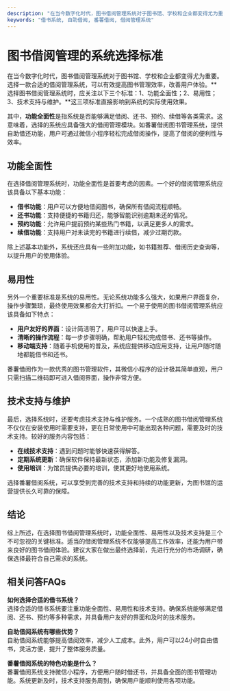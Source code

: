 ```yaml
---
description: "在当今数字化时代，图书借阅管理系统对于图书馆、学校和企业都变得尤为重要。选择一款合适的借阅管理系统，可以有效提高图书管理效率，改善用户体验。**选择图书借阅管理系统时，应关注以下三个标准：1、功能全面性；2、易用性；3、技术支持与维护。**这三项标准直接影响到系统的实际使用效果。"
keywords: "借书系统, 自助借阅, 番薯借阅, 借阅管理系统"
---
```

# 图书借阅管理的系统选择标准

在当今数字化时代，图书借阅管理系统对于图书馆、学校和企业都变得尤为重要。选择一款合适的借阅管理系统，可以有效提高图书管理效率，改善用户体验。**选择图书借阅管理系统时，应关注以下三个标准：1、功能全面性；2、易用性；3、技术支持与维护。**这三项标准直接影响到系统的实际使用效果。

其中，**功能全面性**是指系统是否能够满足借阅、还书、预约、续借等各类需求。这意味着，选择的系统应具备强大的借阅管理模块。如番薯借阅图书管理系统，提供自助借还功能，用户可通过微信小程序轻松完成借阅操作，提高了借阅的便利性与效率。

## 功能全面性

在选择借阅管理系统时，功能全面性是首要考虑的因素。一个好的借阅管理系统应该具备以下基本功能：

- **借书功能**：用户可以方便地借阅图书，确保所有借阅流程顺畅。
- **还书功能**：支持便捷的书籍归还，能够智能识别逾期未还的情况。
- **预约功能**：允许用户提前预约某些热门书籍，以满足更多人的需求。
- **续借功能**：支持用户对未读完的书籍进行续借，减少过期罚款。

除上述基本功能外，系统还应具有一些附加功能，如书籍推荐、借阅历史查询等，以提升用户的使用体验。

## 易用性

另外一个重要标准是系统的易用性。无论系统功能多么强大，如果用户界面复杂，操作步骤繁琐，最终使用效果都会大打折扣。一个易于使用的图书借阅管理系统应该具备如下特点：

- **用户友好的界面**：设计简洁明了，用户可以快速上手。
- **清晰的操作流程**：每一步步骤明确，帮助用户轻松完成借书、还书等操作。
- **移动端支持**：随着手机使用的普及，系统应提供移动应用支持，让用户随时随地都能借书和还书。

番薯借阅作为一款优秀的图书管理软件，其微信小程序的设计极其简单直观，用户只需扫描二维码即可进入借阅界面，操作非常方便。

## 技术支持与维护

最后，选择系统时，还要考虑技术支持与维护服务。一个成熟的图书借阅管理系统不仅仅在安装使用时需要支持，更在日常使用中可能出现各种问题，需要及时的技术支持。较好的服务内容包括：

- **在线技术支持**：遇到问题时能够快速获得解答。
- **定期系统更新**：确保软件保持最新状态，添加新功能及修复漏洞。
- **使用培训**：为馆员提供必要的培训，使其更好地使用系统。

选择番薯借阅系统，可以享受到完善的技术支持和持续的功能更新，为图书馆的运营提供长久可靠的保障。

## 结论

综上所述，在选择图书借阅管理系统时，功能全面性、易用性以及技术支持是三个不可忽视的关键标准。适当的借阅管理系统不仅能够提高工作效率，还能为用户带来良好的图书借阅体验。建议大家在做出最终选择前，先进行充分的市场调研，确保选择最符合自己需求的系统。

## 相关问答FAQs

**如何选择合适的借书系统？**  
选择合适的借书系统要注重功能全面性、易用性和技术支持。确保系统能够满足借阅、还书、预约等多种需求，并具备用户友好的界面和及时的技术服务。

**自助借阅系统有哪些优势？**  
自助借阅系统能够提高借阅效率，减少人工成本。此外，用户可以24小时自由借书，灵活方便，提升了整体服务质量。

**番薯借阅系统的特色功能是什么？**  
番薯借阅系统支持微信小程序，方便用户随时借还书，并具备全面的图书管理功能。系统更新及时，技术支持服务周到，确保用户能顺利使用各项功能。
